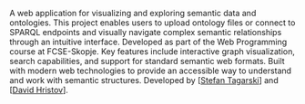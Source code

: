 A web application for visualizing and exploring semantic data and ontologies. This project enables users to upload ontology files or connect to SPARQL endpoints and visually navigate complex semantic relationships through an intuitive interface. Developed as part of the Web Programming course at FCSE-Skopje.
Key features include interactive graph visualization, search capabilities, and support for standard semantic web formats. Built with modern web technologies to provide an accessible way to understand and work with semantic structures.
Developed by [<a href="https://www.linkedin.com/in/stefan-tagarski-942518265/">Stefan Tagarski</a>] and [<a href="https://www.linkedin.com/in/david-hristov-0985a4176/">David Hristov</a>].